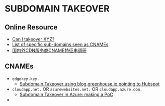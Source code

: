 # SUBDOMAIN TAKEOVER
## Online Resource
- [Can I takeover XYZ?](https://github.com/EdOverflow/can-i-take-over-xyz/)
- [List of specific sub-domains seen as CNAMEs](https://github.com/EdOverflow/can-i-take-over-xyz/issues/26)
- [国内外CDN服务商CNAME特征串调研](https://www.cnblogs.com/Jochebed/p/5804325.html)
## CNAMEs
- `edgekey.key.`
  - [Subdomain Takeover using blog.greenhouse.io pointing to Hubspot](https://hackerone.com/reports/38007)
- `cloudapp.net.` OR `azurewebsites.net.` OR `cloudapp.azure.com.`
  - [Subdomain Takeover in Azure: making a PoC]()
- 

